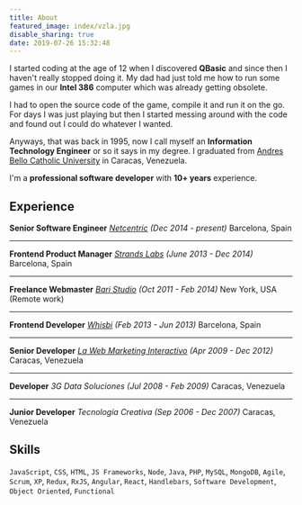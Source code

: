 ```yaml
---
title: About
featured_image: index/vzla.jpg
disable_sharing: true
date: 2019-07-26 15:32:48
---
```

I started coding at the age of 12 when I discovered **QBasic** and since then I haven't really stopped doing it. My dad had just told me how to run some games in our **Intel 386** computer which was already getting obsolete.

<!-- more -->

I had to open the source code of the game, compile it and run it on the go. For days I was just playing but then I started messing around with the code and found out I could do whatever I wanted.

Anyways, that was back in 1995, now I call myself an **Information Technology Engineer** or so it says in my degree. I graduated from [Andres Bello Catholic University][2] in Caracas, Venezuela.

I'm a **professional software developer** with **10+ years** experience.

## Experience

**Senior Software Engineer**
*[Netcentric][3] (Dec 2014 - present)*
Barcelona, Spain

---
**Frontend Product Manager**
*[Strands Labs][4] (June 2013 - Dec 2014)*
Barcelona, Spain

---
**Freelance Webmaster**
*[Bari Studio][5] (Oct 2011 - Feb 2014)*
New York, USA (Remote work)

---
**Frontend Developer**
*[Whisbi][6] (Feb 2013 - Jun 2013)*
Barcelona, Spain

---
**Senior Developer**
*[La Web Marketing Interactivo][7] (Apr 2009 - Dec 2012)*
Caracas, Venezuela

---
**Developer**
*3G Data Soluciones (Jul 2008 - Feb 2009)*
Caracas, Venezuela

---
**Junior Developer**
*Tecnología Creativa (Sep 2006 - Dec 2007)*
Caracas, Venezuela

## Skills

`JavaScript`, `CSS`, `HTML`, `JS Frameworks`, `Node`, `Java`, `PHP`, `MySQL`, `MongoDB`, `Agile`, `Scrum`, `XP`, `Redux`, `RxJS`, `Angular`, `React`, `Handlebars`, `Software Development`, `Object Oriented`, `Functional`

[2]: https://www.ucab.edu.ve/
[3]: https://www.netcentric.biz/
[4]: https://strands.com/
[5]: http://www.thebaristudio.com/
[6]: https://www.whisbi.com/
[7]: http://hacemosloquenosgusta.com/
